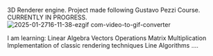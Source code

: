 3D Renderer engine.
Project made following Gustavo Pezzi Course. 
CURRENTLY IN PROGRESS. 
![2025-01-2716-11-38-ezgif com-video-to-gif-converter](https://github.com/user-attachments/assets/554791e8-e257-47f4-9d17-2ca7b519f47f)

I am learning: 
Linear Algebra
Vectors Operations
Matrix Multiplication
Implementation of classic rendering techniques
Line Algorithms
....
